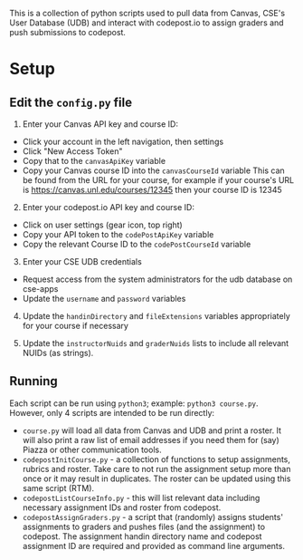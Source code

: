 
This is a collection of python scripts used to pull data from
Canvas, CSE's User Database (UDB) and interact with codepost.io
to assign graders and push submissions to codepost.

# Setup

## Edit the `config.py` file

1. Enter your Canvas API key and course ID:
  - Click your account in the left navigation, then settings
  - Click "New Access Token"
  - Copy that to the `canvasApiKey` variable
  - Copy your Canvas course ID into the `canvasCourseId` variable
    This can be found from the URL for your course, for example
    if your course's URL is https://canvas.unl.edu/courses/12345
    then your course ID is 12345
    
2. Enter your codepost.io API key and course ID:
  - Click on user settings (gear icon, top right)
  - Copy your API token to the `codePostApiKey` variable
  - Copy the relevant Course ID to the `codePostCourseId` variable

3. Enter your CSE UDB credentials
  - Request access from the system administrators for the
    udb database on cse-apps
  - Update the `username` and `password` variables
  
4. Update the `handinDirectory` and `fileExtensions` variables 
appropriately for your course if necessary

5. Update the `instructorNuids` and `graderNuids` lists to
include all relevant NUIDs (as strings).  

## Running

Each script can be run using `python3`; example: `python3 course.py`.
However, only 4 scripts are intended to be run directly:

- `course.py` will load all data from Canvas and UDB and print a 
  roster.  It will also print a raw list of email addresses if you 
  need them for (say) Piazza or other communication tools.
- `codepostInitCourse.py` - a collection of functions to setup 
  assignments, rubrics and roster.  Take care to not run the
  assignment setup more than once or it may result in duplicates.
  The roster can be updated using this same script (RTM).
- `codepostListCourseInfo.py` - this will list relevant data including
  necessary assignment IDs and roster from codepost.
- `codepostAssignGraders.py` - a script that (randomly) assigns 
  students' assignments to graders and pushes files (and the
  assignment) to codepost.  The assignment handin directory name and
  codepost assignment ID are required and provided as command line
  arguments.
  




